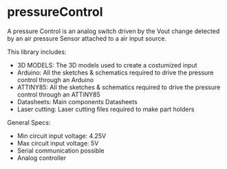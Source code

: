 # pressureControl

A pressure Control is an analog switch driven by the Vout change detected by an air pressure Sensor attached to a air input source.

This library includes:

- 3D MODELS: The 3D models used to create a costumized input
- Arduino: All the sketches & schematics required to drive the pressure control through an Arduino
- ATTINY85: All the sketches & schematics required to drive the pressure control through an ATTiNY85
- Datasheets: Main components Datasheets
- Laser cutting: Laser cutting files required to make part holders


General Specs:
- Min circuit input voltage: 4.25V
- Max circuit input voltage: 5V
- Serial communication possible
- Analog controller

